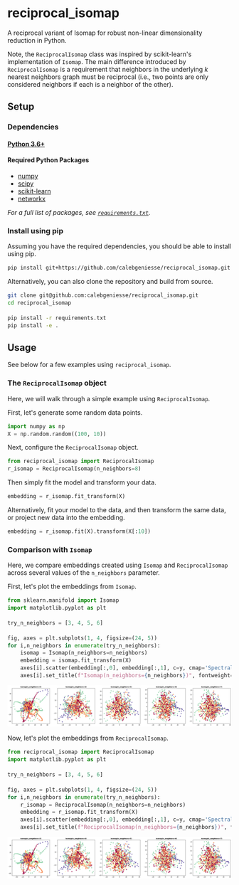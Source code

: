 # reciprocal_isomap
A reciprocal variant of Isomap for robust non-linear dimensionality reduction in Python. 

Note, the `ReciprocalIsomap` class was inspired by scikit-learn's implementation of `Isomap`. The main difference introduced by `ReciprocalIsomap` is a requirement that neighbors in the underlying *k* nearest neighbors graph must be reciprocal (i.e., two points are only considered neighbors if each is a neighbor of the other).





## Setup

### Dependencies

#### [Python 3.6+](https://www.python.org/)

#### Required Python Packages
* [numpy](https://www.numpy.org)
* [scipy](https://www.scipy.org/)
* [scikit-learn](https://scikit-learn.org)
* [networkx](https://networkx.github.io)


_For a full list of packages, see [`requirements.txt`](https://github.com/calebgeniesse/reciprocal_isomap/blob/master/requirements.txt)._


### Install using pip

Assuming you have the required dependencies, you should be able to install using pip.
```bash
pip install git+https://github.com/calebgeniesse/reciprocal_isomap.git
```

Alternatively, you can also clone the repository and build from source. 
```bash
git clone git@github.com:calebgeniesse/reciprocal_isomap.git
cd reciprocal_isomap

pip install -r requirements.txt
pip install -e .
```






## Usage

See below for a few examples using `reciprocal_isomap`. 


### The `ReciprocalIsomap` object


Here, we will walk through a simple example using `ReciprocalIsomap`.

First, let's generate some random data points.
```python
import numpy as np 
X = np.random.random((100, 10))
```

Next, configure the `ReciprocalIsomap` object.
```python
from reciprocal_isomap import ReciprocalIsomap
r_isomap = ReciprocalIsomap(n_neighbors=8)
```

Then simply fit the model and transform your data.
```python
embedding = r_isomap.fit_transform(X)
```

Alternatively, fit your model to the data, and then transform the same data, or project new data into the embedding. 

```python
embedding = r_isomap.fit(X).transform(X[:10])
```



### Comparison with `Isomap`

Here, we compare embeddings created using `Isomap` and `ReciprocalIsomap` across several values of the `n_neighbors` parameter.


First, let's plot the embeddings from `Isomap`.

```python
from sklearn.manifold import Isomap
import matplotlib.pyplot as plt

try_n_neighbors = [3, 4, 5, 6]

fig, axes = plt.subplots(1, 4, figsize=(24, 5))
for i,n_neighbors in enumerate(try_n_neighbors):
    isomap = Isomap(n_neighbors=n_neighbors)
    embedding = isomap.fit_transform(X)
    axes[i].scatter(embedding[:,0], embedding[:,1], c=y, cmap='Spectral_r')
    axes[i].set_title(f"Isomap(n_neighbors={n_neighbors})", fontweight='bold') 
```

<p align="center">
<a href="https://github.com/calebgeniesse/reciprocal_isomap/">
<img src="https://github.com/calebgeniesse/reciprocal_isomap/blob/main/examples/isomap_cme_subject_7.png?raw=true">
</a>
</p>



Now, let's plot the embeddings from `ReciprocalIsomap`.

```python
from reciprocal_isomap import ReciprocalIsomap
import matplotlib.pyplot as plt

try_n_neighbors = [3, 4, 5, 6]

fig, axes = plt.subplots(1, 4, figsize=(24, 5))
for i,n_neighbors in enumerate(try_n_neighbors):
    r_isomap = ReciprocalIsomap(n_neighbors=n_neighbors)
    embedding = r_isomap.fit_transform(X)
    axes[i].scatter(embedding[:,0], embedding[:,1], c=y, cmap='Spectral_r')
    axes[i].set_title(f"ReciprocalIsomap(n_neighbors={n_neighbors})", fontweight='bold')
```

<p align="center">
<a href="https://github.com/calebgeniesse/reciprocal_isomap/">
<img src="https://github.com/calebgeniesse/reciprocal_isomap/blob/main/examples/isomap_cme_subject_7.png?raw=true">
</a>
</p>
